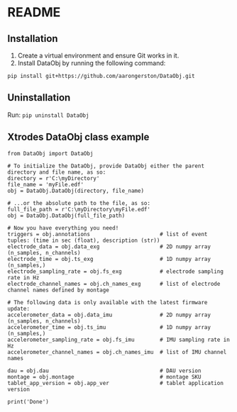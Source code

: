 # README #

## Installation ##

1. Create a virtual environment and ensure Git works in it. 
2. Install DataObj by running the following command:

`pip install git+https://github.com/aarongerston/DataObj.git`

## Uninstallation

Run: `pip uninstall DataObj`
    
## Xtrodes DataObj class example ##

    from DataObj import DataObj

    # To initialize the DataObj, provide DataObj either the parent directory and file name, as so:
    directory = r'C:\myDirectory'
    file_name = 'myFile.edf'
    obj = DataObj.DataObj(directory, file_name)

    # ...or the absolute path to the file, as so:
    full_file_path = r'C:\myDirectory\myFile.edf'
    obj = DataObj.DataObj(full_file_path)

    # Now you have everything you need!
    triggers = obj.annotations                      # list of event tuples: (time in sec (float), description (str))
    electrode_data = obj.data_exg                   # 2D numpy array (n_samples, n_channels)
    electrode_time = obj.ts_exg                     # 1D numpy array (n_samples,)
    electrode_sampling_rate = obj.fs_exg            # electrode sampling rate in Hz
    electrode_channel_names = obj.ch_names_exg      # list of electrode channel names defined by montage

    # The following data is only available with the latest firmware update:
    accelerometer_data = obj.data_imu               # 2D numpy array (n_samples, n_channels)
    accelerometer_time = obj.ts_imu                 # 1D numpy array (n_samples,)
    accelerometer_sampling_rate = obj.fs_imu        # IMU sampling rate in Hz
    accelerometer_channel_names = obj.ch_names_imu  # list of IMU channel names

    dau = obj.dau                                   # DAU version
    montage = obj.montage                           # montage SKU
    tablet_app_version = obj.app_ver                # tablet application version

    print('Done')
